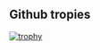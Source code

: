 ## Github tropies
[![trophy](https://github-profile-trophy.vercel.app/?username=nhandt2021&theme=onedark)](https://github.com/ryo-ma/github-profile-trophy)


<!--
**nhandt2021/nhandt2021** is a ✨ _special_ ✨ repository because its `README.md` (this file) appears on your GitHub profile.

Here are some ideas to get you started:

- 🔭 I’m currently working on ...
- 🌱 I’m currently learning ...
- 👯 I’m looking to collaborate on ...
- 🤔 I’m looking for help with ...
- 💬 Ask me about ...
- 📫 How to reach me: ...
- 😄 Pronouns: ...
- ⚡ Fun fact: ...
-->
